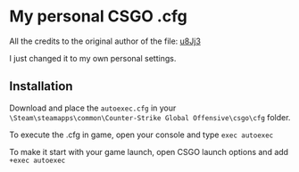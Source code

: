 
# My personal CSGO .cfg

All the credits to the original author of the file: [u8Jj3](https://github.com/u8Jj3)

I just changed it to my own personal settings.

## Installation

Download and place the `autoexec.cfg` in your `\Steam\steamapps\common\Counter-Strike Global Offensive\csgo\cfg` folder.

To execute the .cfg in game, open your console and type `exec autoexec`

To make it start with your game launch, open CSGO launch options and add `+exec autoexec`